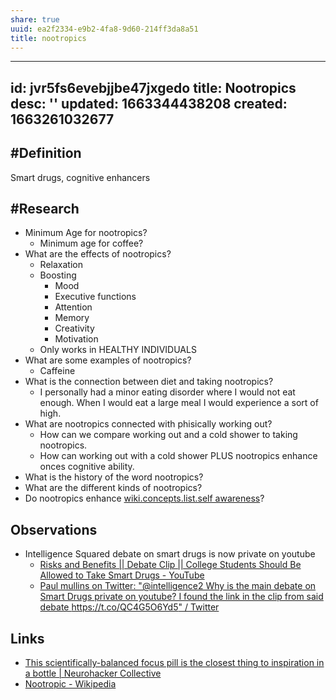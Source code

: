 ```yaml
---
share: true
uuid: ea2f2334-e9b2-4fa8-9d60-214ff3da8a51
title: nootropics
---
```

---
id: jvr5fs6evebjjbe47jxgedo
title: Nootropics
desc: ''
updated: 1663344438208
created: 1663261032677
---

## #Definition

Smart drugs, cognitive enhancers

## #Research

* Minimum Age for nootropics?
  * Minimum age for coffee?
* What are the effects of nootropics?
  * Relaxation
  * Boosting
    * Mood
    * Executive functions
    * Attention
    * Memory
    * Creativity
    * Motivation
  * Only works in HEALTHY INDIVIDUALS
* What are some examples of nootropics?
  * Caffeine
* What is the connection between diet and taking nootropics?
  * I personally had a minor eating disorder where I would not eat enough. When I would eat a large meal I would experience a sort of high. 
* What are nootropics connected with phisically working out?
  * How can we compare working out and a cold shower to taking nootropics.
  * How can working out with a cold shower PLUS nootropics enhance onces cognitive ability.
* What is the history of the word nootropics?
* What are the different kinds of nootropics?
* Do nootropics enhance [wiki.concepts.list.self awareness](/undefined)?

## Observations

* Intelligence Squared debate on smart drugs is now private on youtube
  * [Risks and Benefits || Debate Clip || College Students Should Be Allowed to Take Smart Drugs - YouTube](https://www.youtube.com/watch?v=gN0pEN3wmAU)
  * [Paul mullins on Twitter: "@intelligence2 Why is the main debate on Smart Drugs private on youtube? I found the link in the clip from said debate https://t.co/QC4G5O6Yd5" / Twitter](https://twitter.com/PaulWMullins/status/1570461072926150664)

## Links

* [This scientifically-balanced focus pill is the closest thing to inspiration in a bottle | Neurohacker Collective](https://neurohacker.com/qualia-mind-essentials-inspiration-in-a-bottle)
* [Nootropic - Wikipedia](https://en.wikipedia.org/wiki/Nootropic)
